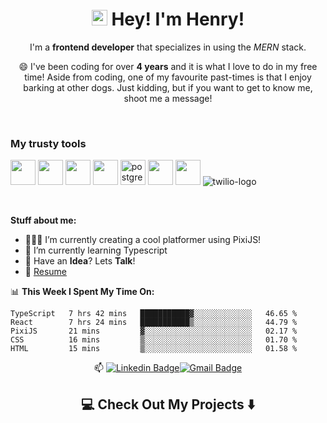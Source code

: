 <h1 align="center"><img src="https://media.giphy.com/media/hvRJCLFzcasrR4ia7z/giphy.gif" width="25px"> Hey! I'm Henry!</h1>

<p align="center">
  I'm a <strong>frontend developer</strong>  that specializes in using the <i>MERN</i> stack.

<p align="center"> 
😄 I've been coding for over <strong>4 years</strong>  and it is what I love to do in my free time! Aside from coding, one of my favourite past-times is that I enjoy barking at other dogs. Just kidding, but if you want to get to know me, shoot me a message! 
</p>

<br>

### My trusty tools
<p> 
  <img src="https://cdn.jsdelivr.net/gh/devicons/devicon@latest/icons/react/react-original.svg" width="40px">
  <img src="https://cdn.jsdelivr.net/gh/devicons/devicon@latest/icons/javascript/javascript-original.svg" width="40px">
  <img src="https://cdn.jsdelivr.net/gh/devicons/devicon@latest/icons/html5/html5-plain.svg" width="40px">
  <img src="https://cdn.jsdelivr.net/gh/devicons/devicon@latest/icons/css3/css3-plain.svg" width="40px">
  <img src="https://res.cloudinary.com/nico1711/image/upload/c_scale,h_30/v1598849660/postgresql_zsfd9p.png" alt="postgres-logo" width="40px">
  <img src="https://cdn.jsdelivr.net/gh/devicons/devicon@latest/icons/nodejs/nodejs-plain.svg" width="40px">
  <img src="https://cdn.jsdelivr.net/gh/devicons/devicon@latest/icons/git/git-original.svg" width="40px">
  <img src="https://res.cloudinary.com/nico1711/image/upload/c_scale,h_30/v1598849650/twilio_j6qvbk.png" alt="twilio-logo">
  
</p>

<br>



**Stuff about me:**

- 👨🏽‍💻 I’m currently creating a cool platformer using PixiJS!
- 🌱 I’m currently learning Typescript
- 💬 Have an **Idea**? Lets **Talk**!
- 📝 [Resume](https://drive.google.com/file/d/1hID0gQ3dCs4IwJDjZzsIZlSgFPMurpFX/view?usp=sharing)




📊 **This Week I Spent My Time On:**

```                                                    
TypeScript   7 hrs 42 mins   ███████████▓░░░░░░░░░░░░░   46.65 % 
React        7 hrs 24 mins   ███████████▒░░░░░░░░░░░░░   44.79 % 
PixiJS       21 mins         ▓░░░░░░░░░░░░░░░░░░░░░░░░   02.17 % 
CSS          16 mins         ▒░░░░░░░░░░░░░░░░░░░░░░░░   01.70 % 
HTML         15 mins         ▒░░░░░░░░░░░░░░░░░░░░░░░░   01.58 % 
```



<div align="center">
  
📫 [![Linkedin Badge](https://img.shields.io/badge/-henryngann-blue?style=flat-square&logo=Linkedin&logoColor=white&link=https://www.linkedin.com/in/henry-ngan-183620b6)](https://www.linkedin.com/in/henry-ngan-183620b6)[![Gmail Badge](https://img.shields.io/badge/-henrynganwork@gmail.com-c14438?style=flat-square&logo=Gmail&logoColor=white&link=mailto:henrynganwork@gmail.com)](mailto:henrynganwork@gmail.com)

</div>

<h2  align="center">💻 Check Out My Projects ⬇️ </h2>
